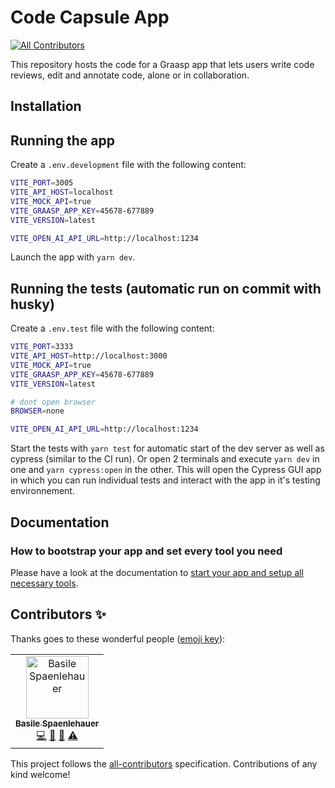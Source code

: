# Code Capsule App

<!-- ALL-CONTRIBUTORS-BADGE:START - Do not remove or modify this section -->

[![All Contributors](https://img.shields.io/badge/all_contributors-1-orange.svg?style=flat-square)](#contributors-)

<!-- ALL-CONTRIBUTORS-BADGE:END -->

This repository hosts the code for a Graasp app that lets users write code reviews, edit and annotate code, alone or in collaboration.

## Installation

## Running the app

Create a `.env.development` file with the following content:

```bash
VITE_PORT=3005
VITE_API_HOST=localhost
VITE_MOCK_API=true
VITE_GRAASP_APP_KEY=45678-677889
VITE_VERSION=latest

VITE_OPEN_AI_API_URL=http://localhost:1234
```

Launch the app with `yarn dev`.

## Running the tests (automatic run on commit with husky)

Create a `.env.test` file with the following content:

```bash
VITE_PORT=3333
VITE_API_HOST=http://localhost:3000
VITE_MOCK_API=true
VITE_GRAASP_APP_KEY=45678-677889
VITE_VERSION=latest

# dont open browser
BROWSER=none

VITE_OPEN_AI_API_URL=http://localhost:1234
```

Start the tests with `yarn test` for automatic start of the dev server as well as cypress (similar to the CI run).
Or open 2 terminals and execute `yarn dev` in one and `yarn cypress:open` in the other.
This will open the Cypress GUI app in which you can run individual tests and interact with the app in it's testing environnement.

## Documentation

### How to bootstrap your app and set every tool you need

Please have a look at the documentation to [start your app and setup all necessary tools](docs/SETUP.md).

## Contributors ✨

Thanks goes to these wonderful people ([emoji key](https://allcontributors.org/docs/en/emoji-key)):

<!-- ALL-CONTRIBUTORS-LIST:START - Do not remove or modify this section -->
<!-- prettier-ignore-start -->
<!-- markdownlint-disable -->
<table>
  <tbody>
    <tr>
      <td align="center"><a href="https://github.com/spaenleh"><img src="https://avatars.githubusercontent.com/u/39373170?v=4?s=100" width="100px;" alt="Basile Spaenlehauer"/><br /><sub><b>Basile Spaenlehauer</b></sub></a><br /><a href="https://github.com/graasp/graasp-app-code-capsule/commits?author=spaenleh" title="Code">💻</a> <a href="#ideas-spaenleh" title="Ideas, Planning, & Feedback">🤔</a> <a href="#research-spaenleh" title="Research">🔬</a> <a href="https://github.com/graasp/graasp-app-code-capsule/commits?author=spaenleh" title="Tests">⚠️</a></td>
    </tr>
  </tbody>
</table>

<!-- markdownlint-restore -->
<!-- prettier-ignore-end -->

<!-- ALL-CONTRIBUTORS-LIST:END -->

This project follows the [all-contributors](https://github.com/all-contributors/all-contributors) specification. Contributions of any kind welcome!
